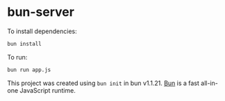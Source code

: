 # bun-server

To install dependencies:

```bash
bun install
```

To run:

```bash
bun run app.js
```

This project was created using `bun init` in bun v1.1.21. [Bun](https://bun.sh) is a fast all-in-one JavaScript runtime.
